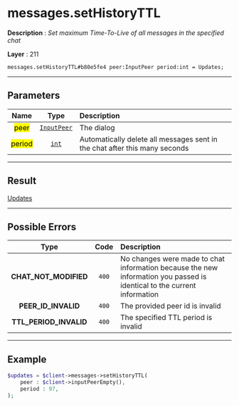 # messages.setHistoryTTL

**Description** : *Set maximum Time\-To\-Live of all messages in the specified chat*

**Layer** : 211

```tl
messages.setHistoryTTL#b80e5fe4 peer:InputPeer period:int = Updates;
```

---

## Parameters

| Name | Type | Description |
| :---: | :---: | :--- |
| <mark>peer</mark> | [`InputPeer`](type/InputPeer) | The dialog |
| <mark>period</mark> | [`int`](type/int) | Automatically delete all messages sent in the chat after this many seconds |

---

## Result

[Updates](type/Updates)

---

## Possible Errors

| Type | Code | Description |
| :---: | :---: | :--- |
| **CHAT_NOT_MODIFIED** | `400` | No changes were made to chat information because the new information you passed is identical to the current information |
| **PEER_ID_INVALID** | `400` | The provided peer id is invalid |
| **TTL_PERIOD_INVALID** | `400` | The specified TTL period is invalid |

---

## Example

```php
$updates = $client->messages->setHistoryTTL(
	peer : $client->inputPeerEmpty(),
	period : 97,
);
```